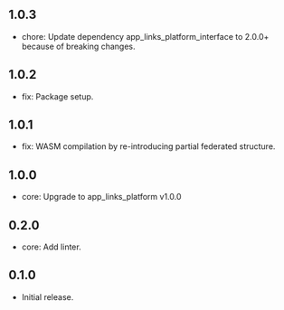 ## 1.0.3
* chore: Update dependency app_links_platform_interface to 2.0.0+ because of breaking changes.

## 1.0.2
* fix: Package setup.

## 1.0.1
* fix: WASM compilation by re-introducing partial federated structure.

## 1.0.0
* core: Upgrade to app_links_platform v1.0.0

## 0.2.0
* core: Add linter.

## 0.1.0
* Initial release.
